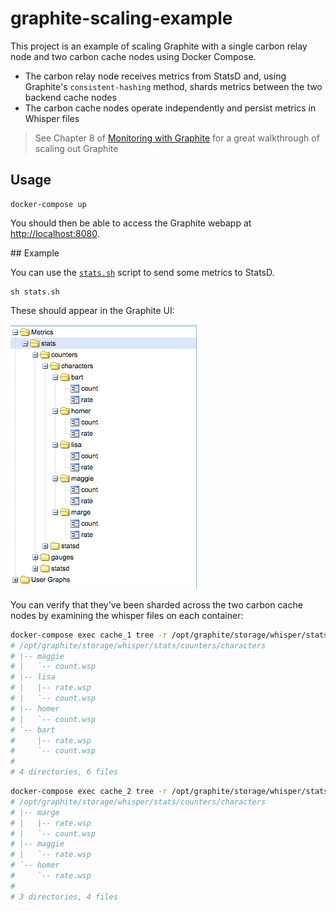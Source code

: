 # graphite-scaling-example

This project is an example of scaling Graphite with a single carbon relay node and two carbon cache nodes using Docker Compose.

* The carbon relay node receives metrics from StatsD and, using Graphite's `consistent-hashing` method, shards metrics between the two backend cache nodes
* The carbon cache nodes operate independently and persist metrics in Whisper files

> See Chapter 8 of [Monitoring with Graphite](http://shop.oreilly.com/product/0636920035794.do) for a great walkthrough of scaling out Graphite

## Usage

```
docker-compose up
```

You should then be able to access the Graphite webapp at [http://localhost:8080](http://localhost:8080).

## Example

You can use the [`stats.sh`](stats.sh) script to send some metrics to StatsD.

```
sh stats.sh
```

These should appear in the Graphite UI:

![Screenshot](screenshot.png)

You can verify that they've been sharded across the two carbon cache nodes by examining the whisper files on each container:

```bash
docker-compose exec cache_1 tree -r /opt/graphite/storage/whisper/stats/counters/characters
# /opt/graphite/storage/whisper/stats/counters/characters
# |-- maggie
# |   `-- count.wsp
# |-- lisa
# |   |-- rate.wsp
# |   `-- count.wsp
# |-- homer
# |   `-- count.wsp
# `-- bart
#     |-- rate.wsp
#     `-- count.wsp
#
# 4 directories, 6 files
```

```bash
docker-compose exec cache_2 tree -r /opt/graphite/storage/whisper/stats/counters/characters
# /opt/graphite/storage/whisper/stats/counters/characters
# |-- marge
# |   |-- rate.wsp
# |   `-- count.wsp
# |-- maggie
# |   `-- rate.wsp
# `-- homer
#     `-- rate.wsp
#
# 3 directories, 4 files
```
